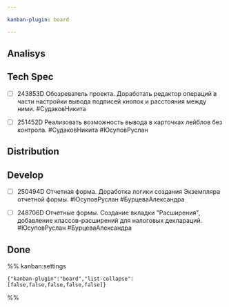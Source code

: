 ```yaml
---

kanban-plugin: board

---
```


## Analisys



## Tech Spec

- [ ] 243853D Обозреватель проекта. Доработать редактор операций в части настройки вывода подписей кнопок и расстояния между ними.
	#СудаковНикита
- [ ] 251452D Реализовать возможность вывода в карточках лейблов без контрола.
	#СудаковНикита 
	#ЮсуповРуслан


## Distribution



## Develop

- [ ] 250494D Отчетная форма. Доработка логики создания Экземпляра отчетной формы.
	#ЮсуповРуслан
	#БурцеваАлександра
- [ ] 248706D Отчетные формы. Создание вкладки "Расширения", добавление классов-расширений для налоговых деклараций.
	#ЮсуповРуслан
	#БурцеваАлександра


## Done





%% kanban:settings
```
{"kanban-plugin":"board","list-collapse":[false,false,false,false,false]}
```
%%